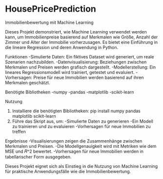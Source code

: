 # HousePricePrediction

Immobilienbewertung mit Machine Learning

Dieses Projekt demonstriert, wie Machine Learning verwendet werden kann, um Immobilienpreise basierend auf Merkmalen wie Größe, Anzahl der Zimmer und Alter der Immobilie vorherzusagen. Es bietet eine Einführung in die lineare Regression und deren Anwendung in Python.

Funktionen
-Simulierte Daten: Ein fiktives Dataset wird generiert, um reale Szenarien nachzubilden.
-Datenvisualisierung: Beziehungen zwischen Merkmalen und Preisen werden grafisch dargestellt.
-Modellerstellung: Ein lineares Regressionsmodell wird trainiert, getestet und evaluiert.
-Vorhersagen: Preise für neue Immobilien werden basierend auf ihren Merkmalen geschätzt.

Benötigte Bibliotheken
-numpy
-pandas
-matplotlib
-scikit-learn

Nutzung
1. Installiere die benötigten Bibliotheken: pip install numpy pandas matplotlib scikit-learn
2. Führe das Skript aus, um:
    -Simulierte Daten zu generieren
    -Ein Modell zu trainieren und zu evaluieren
    -Vorhersagen für neue Immobilien zu treffen

Ergebnisse
-Visualisierungen zeigen die Zusammenhänge zwischen Merkmalen und Preisen.
-Die Modellgenauigkeit wird mit Metriken wie dem MSE und 𝑅^2 bewertet.
-Vorhersagen für neue Immobilien werden in tabellarischer Form ausgegeben.

Dieses Projekt eignet sich als Einstieg in die Nutzung von Machine Learning für praktische Anwendungsfälle wie die Immobilienbewertung.